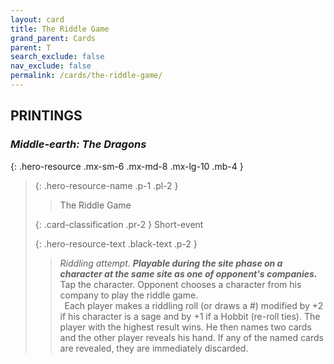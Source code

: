 ```yaml
---
layout: card
title: The Riddle Game
grand_parent: Cards
parent: T
search_exclude: false
nav_exclude: false
permalink: /cards/the-riddle-game/
---
```


## PRINTINGS


### _Middle-earth: The Dragons_

{: .hero-resource .mx-sm-6 .mx-md-8 .mx-lg-10 .mb-4 }
> {: .hero-resource-name .p-1 .pl-2 }
> > <div class="card-mp"></div>
> > <div class="card-name">The Riddle Game</div>
>
> {: .card-classification .pr-2 }
> Short-event
>
> {: .hero-resource-text .black-text .p-2 }
> > _Riddling attempt._ ***Playable during the site phase on a character at the same site as one of opponent's companies.*** Tap the character. Opponent chooses a character from his company to play the riddle game. <br>&ensp;Each player makes a riddling roll (or draws a #) modified by +2 if his character is a sage and by +1 if a Hobbit (re-roll ties). The player with the highest result wins. He then names two cards and the other player reveals his hand. If any of the named cards are revealed, they are immediately discarded. 
> 
